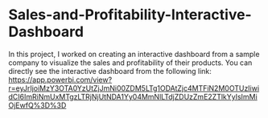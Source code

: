 # Sales-and-Profitability-Interactive-Dashboard

In this project, I worked on creating an interactive dashboard from a sample company to visualize the sales and profitability of their products. You can directly see the interactive dashboard from the following link: https://app.powerbi.com/view?r=eyJrIjoiMzY3OTA0YzUtZjJmNi00ZDM5LTg1ODAtZjc4MTFiN2M0OTUzIiwidCI6ImRiNmUxMTgzLTRjNjUtNDA1Yy04MmNlLTdjZDUzZmE2ZTlkYyIsImMiOjEwfQ%3D%3D
